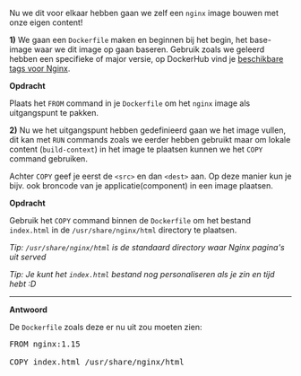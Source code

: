 Nu we dit voor elkaar hebben gaan we zelf een `nginx` image bouwen met onze eigen content!

**1)** We gaan een `Dockerfile` maken en beginnen bij het begin, het base-image waar we dit image op gaan baseren. Gebruik zoals we geleerd hebben een specifieke of major versie, op DockerHub vind je [beschikbare tags voor Nginx](https://hub.docker.com/_/nginx/).

**Opdracht**

Plaats het `FROM` command in je `Dockerfile` om het `nginx` image als uitgangspunt te pakken.

**2)** Nu we het uitgangspunt hebben gedefinieerd gaan we het image vullen, dit kan met `RUN` commands zoals we eerder hebben gebruikt maar om lokale content (`build-context`) in het image te plaatsen kunnen we het `COPY` command gebruiken. 

Achter `COPY` geef je eerst de `<src>` en dan `<dest>` aan. Op deze manier kun je bijv. ook broncode van je applicatie(component) in een image plaatsen.

**Opdracht**

Gebruik het `COPY` command binnen de `Dockerfile` om het bestand `index.html` in de `/usr/share/nginx/html` directory te plaatsen.

*Tip: `/usr/share/nginx/html` is de standaard directory waar Nginx pagina's uit served*

*Tip: Je kunt het `index.html` bestand nog personaliseren als je zin en tijd hebt :D*



---


**Antwoord**

De `Dockerfile` zoals deze er nu uit zou moeten zien:

<pre class="file" data-filename="Dockerfile" data-target="replace">
FROM nginx:1.15

COPY index.html /usr/share/nginx/html
</pre>